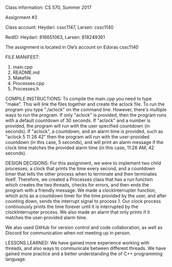 Class information: CS 570, Summer 2017

Assignment #3

Class account: Heydari: cssc1147, Larsen: cssc1140

RedID: Heydari: 816651063, Larsen: 818249361

The assignment is located in Ole’s account on Edoras cssc1140

FILE MANIFEST:
1. main.cpp
2. README.md
3. Makefile
4. Processes.cpp
5. Processes.h

COMPILE INSTRUCTIONS: 
To compile the main.cpp you need to type "make". This will link the files together and create the aclock file. To run the program you type "./aclock" on the command line. However, there's multiple ways to run the program. If only "aclock" is provided, then the program runs with a default countdown of 30 seconds. If "aclock" and a number is provided, the program will run with the user specified countdown (in seconds). If "aclock", a countdown, and an alarm time is provided, such as "aclock 5 11 26 42" then the program will run with the user-provided countdown (in this case, 5 seconds), and will print an alarm message if the clock time matches the provided alarm time (in this case, 11:26 AM, 42 seconds).

DESIGN DECISIONS: 
For this assignment, we were to implement two child processes, a clock that prints the time every second, and a countdown timer that tells the other process when to terminate and then terminates itself. Therefore, we created a Processes class that has a run function which creates the two threads, checks for errors, and then ends the program with a friendly message. We made a clockInterrupter function, which acts as a countdown timer for the time provided by the user, and after counting down, sends the interrupt signal to process 1. Our clock process continuously prints the time forever until it is interrupted by the clockInterrupter process. We also made an alarm that only prints if it matches the user-provided alarm time.

We also used GitHub for version control and code collaboration, as well as Discord for communication when not meeting up in person.

LESSONS LEARNED: 
We have gained more experience working with threads, and also ways to communicate between different threads. We have gained more practice and a better understanding the of C++ programming language.


